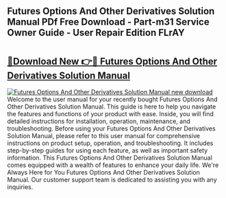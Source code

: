 ## Futures Options And Other Derivatives Solution Manual PDf Free Download - Part-m31 Service Owner Guide - User Repair Edition FLrAY

# <h2><a href="http://bc44011.oget.top/?id=Futures+Options+And+Other+Derivatives+Solution+Manual">🔗Download New 👉🔴 Futures Options And Other Derivatives Solution Manual</a></h2>

[![Futures Options And Other Derivatives Solution Manual new download](https://i.imgur.com/5g1atiW.png)](http://bc44011.oget.top/?id=Futures+Options+And+Other+Derivatives+Solution+Manual)
Welcome to the user manual for your recently bought Futures Options And Other Derivatives Solution Manual. This guide is here to help you navigate the features and functions of your product with ease. Inside, you will find detailed instructions for installation, operation, maintenance, and troubleshooting. Before using your Futures Options And Other Derivatives Solution Manual, please refer to this user manual for comprehensive instructions on product setup, operation, and troubleshooting. It includes step-by-step guides for using each feature, as well as important safety information. This Futures Options And Other Derivatives Solution Manual comes equipped with a wealth of features to enhance your daily life. We're Always Here for You Futures Options And Other Derivatives Solution Manual. Our customer support team is dedicated to assisting you with any inquiries.
